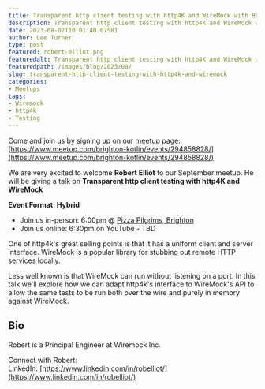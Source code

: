 ```yaml
---
title: Transparent http client testing with http4K and WireMock with Robert Elliot
description: Transparent http client testing with http4K and WireMock with Robert Elliot
date: 2023-08-02T10:01:40.07581
author: Lee Turner
type: post
featured: robert-elliot.png
featuredalt: Transparent http client testing with http4K and WireMock with Robert Elliot
featuredpath: /images/blog/2023/08/
slug: transparent-http-client-testing-with-http4k-and-wiremock
categories:
- Meetups
tags:
- Wiremock
- http4k
- Testing
---
```

Come and join us by signing up on our meetup page: [https://www.meetup.com/brighton-kotlin/events/294858828/](https://www.meetup.com/brighton-kotlin/events/294858828/)

We are very excited to welcome **Robert Elliot** to our September meetup. He will be giving a talk on **Transparent http client testing with http4K and WireMock**

**Event Format: Hybrid**

*   Join us in-person: 6:00pm @ [Pizza Pilgrims, Brighton](https://goo.gl/maps/ZPuDh6w8vz3H7KbQ9)
*   Join us online: 6:30pm on YouTube - TBD

One of http4k's great selling points is that it has a uniform client and server interface. WireMock is a popular library for stubbing out remote HTTP services locally.

Less well known is that WireMock can run without listening on a port. In this talk we'll explore how we can adapt http4k's interface to WireMock's API to allow the same tests to be run both over the wire and purely in memory against WireMock.

## Bio

Robert is a Principal Engineer at Wiremock Inc.

Connect with Robert:  
LinkedIn: [https://www.linkedin.com/in/robelliot/](https://www.linkedin.com/in/robelliot/)

